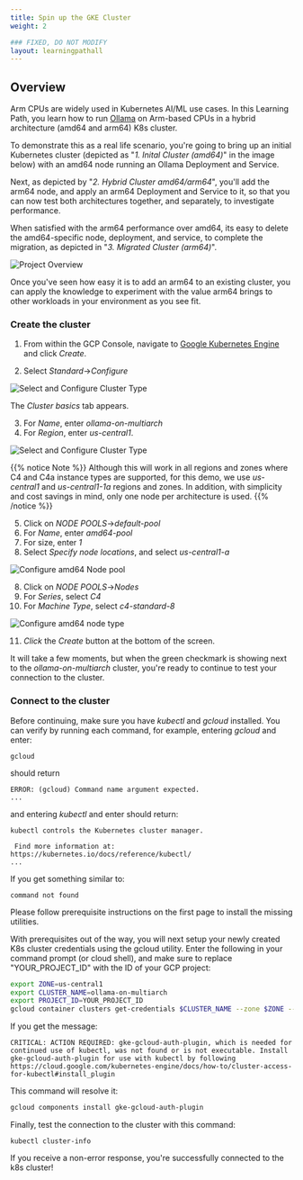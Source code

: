```yaml
---
title: Spin up the GKE Cluster
weight: 2

### FIXED, DO NOT MODIFY
layout: learningpathall
---
```


## Overview

Arm CPUs are widely used in Kubernetes AI/ML use cases. In this Learning Path, you learn how to run [Ollama](https://ollama.com/) on Arm-based CPUs in a hybrid architecture (amd64 and arm64) K8s cluster.

To demonstrate this as a real life scenario, you're going to bring up an initial Kubernetes cluster (depicted as "*1. Inital Cluster (amd64)*" in the image below) with an amd64 node running an Ollama Deployment and Service.

Next, as depicted by "*2. Hybrid Cluster amd64/arm64*", you'll add the arm64 node, and apply an arm64 Deployment and Service to it, so that you can now test both architectures together, and separately, to investigate performance. 

When satisfied with the arm64 performance over amd64, its easy to delete the amd64-specific node, deployment, and service, to complete the migration, as depicted in "*3. Migrated Cluster (arm64)*".

![Project Overview](images/general_flow.png)

Once you've seen how easy it is to add an arm64 to an existing cluster, you can apply the knowledge to experiment with the value arm64 brings to other workloads in your environment as you see fit.
 
### Create the cluster

1. From within the GCP Console, navigate to [Google Kubernetes Engine](https://console.cloud.google.com/kubernetes/list/overview) and click *Create*.

2. Select *Standard*->*Configure*

![Select and Configure Cluster Type](images/select_standard.png)

The *Cluster basics* tab appears.

3. For *Name*, enter *ollama-on-multiarch*
4. For *Region*, enter *us-central1*.

![Select and Configure Cluster Type](images/cluster_basics.png)

{{% notice Note %}}
Although this will work in all regions and zones where C4 and C4a instance types are supported, for this demo, we use *us-central1* and *us-central1-1a* regions and zones.  In addition, with simplicity and cost savings in mind, only one node per architecture is used. 
{{% /notice %}}

5. Click on *NODE POOLS*->*default-pool*
6. For *Name*, enter *amd64-pool*
7. For size, enter *1*
8. Select *Specify node locations*, and select *us-central1-a*

![Configure amd64 Node pool](images/x86-node-pool.png)


8. Click on *NODE POOLS*->*Nodes*
9. For *Series*, select *C4*
10. For *Machine Type*, select *c4-standard-8*

![Configure amd64 node type](images/configure-x86-note-type.png)

11. *Click* the *Create* button at the bottom of the screen.

It will take a few moments, but when the green checkmark is showing next to the *ollama-on-multiarch* cluster, you're ready to continue to test your connection to the cluster.

### Connect to the cluster

Before continuing, make sure you have *kubectl* and *gcloud* installed.  You can verify by running each command, for example, entering *gcloud* and enter:

```commandline
gcloud
```
should return
```commandline
ERROR: (gcloud) Command name argument expected.
... 
```
and entering *kubectl* and enter should return:

```commandline
kubectl controls the Kubernetes cluster manager.

 Find more information at: https://kubernetes.io/docs/reference/kubectl/
...
```
If you get something similar to:

```commandline
command not found
```

Please follow prerequisite instructions on the first page to install the missing utilities.

With prerequisites out of the way, you will next setup your newly created K8s cluster credentials using the gcloud utility.  Enter the following in your command prompt (or cloud shell), and make sure to replace "YOUR_PROJECT_ID" with the ID of your GCP project:

```bash
export ZONE=us-central1
export CLUSTER_NAME=ollama-on-multiarch
export PROJECT_ID=YOUR_PROJECT_ID
gcloud container clusters get-credentials $CLUSTER_NAME --zone $ZONE --project $PROJECT_ID
```
If you get the message:

```commandline
CRITICAL: ACTION REQUIRED: gke-gcloud-auth-plugin, which is needed for continued use of kubectl, was not found or is not executable. Install gke-gcloud-auth-plugin for use with kubectl by following https://cloud.google.com/kubernetes-engine/docs/how-to/cluster-access-for-kubectl#install_plugin
```
This command will resolve it:

```bash
gcloud components install gke-gcloud-auth-plugin
```
Finally, test the connection to the cluster with this command:

```commandline
kubectl cluster-info
```
If you receive a non-error response, you're successfully connected to the k8s cluster!